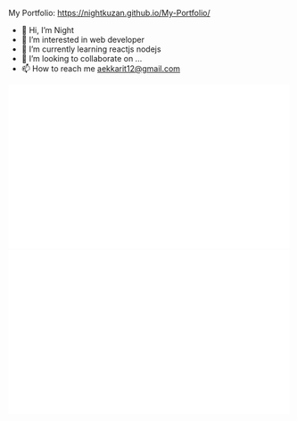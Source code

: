 My Portfolio: https://nightkuzan.github.io/My-Portfolio/
- 👋 Hi, I’m Night
- 👀 I’m interested in web developer
- 🌱 I’m currently learning reactjs nodejs
- 💞️ I’m looking to collaborate on ...
- 📫 How to reach me aekkarit12@gmail.com

<!---
nightkuzan/nightkuzan is a ✨ special ✨ repository because its `README.md` (this file) appears on your GitHub profile.
You can click the Preview link to take a look at your changes.
--->
![](https://raw.githubusercontent.com/nightkuzan/github-stats/master/generated/overview.svg#gh-dark-mode-only)
![](https://raw.githubusercontent.com/nightkuzan/github-stats/master/generated/overview.svg#gh-light-mode-only)
